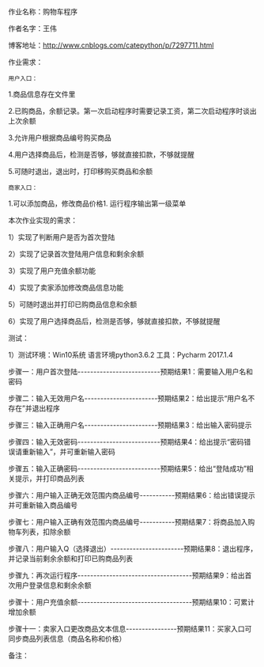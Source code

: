 
作业名称：购物车程序

作者名字：王伟

博客地址：http://www.cnblogs.com/catepython/p/7297711.html

作业需求：
 
	用户入口：

1.商品信息存在文件里

2.已购商品，余额记录。第一次启动程序时需要记录工资，第二次启动程序时谈出上次余额

3.允许用户根据商品编号购买商品

4.用户选择商品后，检测是否够，够就直接扣款，不够就提醒

5.可随时退出，退出时，打印移购买商品和余额
    
	商家入口：

1.可以添加商品，修改商品价格1. 运行程序输出第一级菜单

本次作业实现的需求：

1）实现了判断用户是否为首次登陆

2）实现了记录首次登陆用户信息和剩余余额

3）实现了用户充值余额功能

4）实现了卖家添加修改商品信息功能

5）可随时退出并打印已购商品信息和余额

6）实现了用户选择商品后，检测是否够，够就直接扣款，不够就提醒

测试：

1）测试环境：Win10系统  语言环境python3.6.2   工具：Pycharm 2017.1.4

步骤一：用户首次登陆--------------------------预期结果1：需要输入用户名和密码

步骤二：输入无效用户名-----------------------预期结果2：给出提示“用户名不存在”并退出程序

步骤三：输入正确用户名-----------------------预期结果3：给出输入密码提示

步骤四：输入无效密码--------------------------预期结果4：给出提示“密码错误请重新输入”，并可重新输入密码

步骤五：输入正确密码--------------------------预期结果5：给出“登陆成功”相关提示，并打印商品列表

步骤六：用户输入正确无效范围内商品编号-----------预期结果6：给出错误提示并可重新输入商品编号

步骤七：用户输入正确有效范围内商品编号-----------预期结果7：将商品加入购物车列表，扣除余额

步骤八：用户输入Q（选择退出）-----------------------预期结果8：退出程序，并记录当前剩余余额和打印已购商品列表

步骤九：再次运行程序------------------------------------预期结果9：给出首次用户登录信息和剩余余额

步骤十：用户充值余额------------------------------------预期结果10：可累计增加余额

步骤十一：卖家入口更改商品文本信息----------------预期结果11：买家入口可同步商品列表信息（商品名称和价格）


备注：
